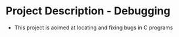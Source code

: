 # Project Description - Debugging
- This project is aoimed at locating and fixing bugs in C programs
